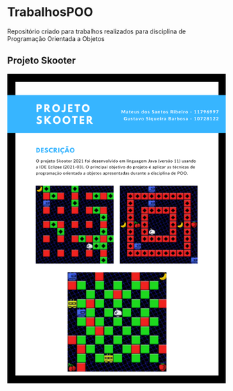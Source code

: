 # TrabalhosPOO
Repositório criado para trabalhos realizados para disciplina de Programação Orientada a Objetos


## Projeto Skooter
![skooter](https://github.com/gustavosb64/TrabalhosPOO/blob/main/Skooter2021/imgs/Projeto%20skooter%202021.png)

